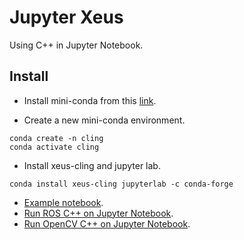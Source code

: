 # Jupyter Xeus
Using C++ in Jupyter Notebook.

## Install
* Install mini-conda from this [link](https://docs.conda.io/en/latest/miniconda.html).

* Create a new mini-conda environment.
```
conda create -n cling
conda activate cling
```

* Install xeus-cling and jupyter lab.
```
conda install xeus-cling jupyterlab -c conda-forge
```

* [Example notebook](https://github.com/jupyter-xeus/xeus-cling/blob/master/notebooks/xcpp.ipynb).
* [Run ROS C++ on Jupyter Notebook](https://www.rapyuta-robotics.com/2021/07/09/running-c-ros-in-jupyter-using-xeus-cling/).
* [Run OpenCV C++ on Jupyter Notebook](https://learnopencv.com/xeus-cling-run-c-code-in-jupyter-notebook/).